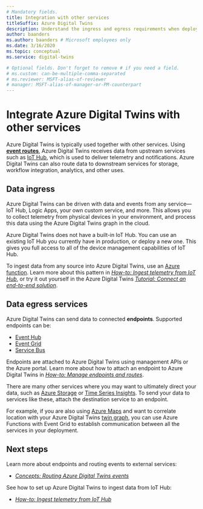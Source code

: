 ```yaml
---
# Mandatory fields.
title: Integration with other services
titleSuffix: Azure Digital Twins
description: Understand the ingress and egress requirements when deploying Azure Digital Twins.
author: baanders
ms.author: baanders # Microsoft employees only
ms.date: 3/16/2020
ms.topic: conceptual
ms.service: digital-twins

# Optional fields. Don't forget to remove # if you need a field.
# ms.custom: can-be-multiple-comma-separated
# ms.reviewer: MSFT-alias-of-reviewer
# manager: MSFT-alias-of-manager-or-PM-counterpart
---
```


# Integrate Azure Digital Twins with other services

Azure Digital Twins is typically used together with other services. Using [**event routes**](concepts-route-events.md), Azure Digital Twins receives data from upstream services such as [IoT Hub](../iot-hub/about-iot-hub.md), which is used to deliver telemetry and notifications. Azure Digital Twins can also route data to downstream services for storage, workflow integration, analytics, and other uses. 

## Data ingress

Azure Digital Twins can be driven with data and events from any service—IoT Hub, Logic Apps, your own custom service, and more. This allows you to collect telemetry from physical devices in your environment, and process this data using the Azure Digital Twins graph in the cloud.

Azure Digital Twins does not have a built-in IoT Hub. You can use an existing IoT Hub you currently have in production, or deploy a new one. This gives you full access to all of the device management capabilities of IoT Hub.

To ingest data from any source into Azure Digital Twins, use an [Azure function](../azure-functions/functions-overview.md). Learn more about this pattern in [*How-to: Ingest telemetry from IoT Hub*](how-to-ingest-iot-hub-data.md), or try it out yourself in the Azure Digital Twins [*Tutorial: Connect an end-to-end solution*](tutorial-end-to-end.md).

## Data egress services

Azure Digital Twins can send data to connected **endpoints**. Supported endpoints can be:
* [Event Hub](../event-hubs/event-hubs-about.md)
* [Event Grid](../event-grid/overview.md)
* [Service Bus](../service-bus-messaging/service-bus-messaging-overview.md)

Endpoints are attached to Azure Digital Twins using management APIs or the Azure portal. Learn more about how to attach an endpoint to Azure Digital Twins in [*How-to: Manage endpoints and routes*](how-to-manage-routes.md).

There are many other services where you may want to ultimately direct your data, such as [Azure Storage](../storage/common/storage-introduction.md) or [Time Series Insights](../time-series-insights/time-series-insights-update-overview.md). To send your data to services like these, attach the destination service to an endpoint.

For example, if you are also using [Azure Maps](../azure-maps/about-azure-maps.md) and want to correlate location with your Azure Digital Twins [twin graph](concepts-twins-graph.md), you can use Azure Functions with Event Grid to establish communication between all the services in your deployment.

## Next steps

Learn more about endpoints and routing events to external services:
* [*Concepts: Routing Azure Digital Twins events*](concepts-route-events.md)

See how to set up Azure Digital Twins to ingest data from IoT Hub:
* [*How-to: Ingest telemetry from IoT Hub*](how-to-ingest-iot-hub-data.md)

